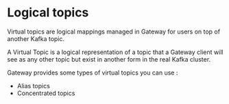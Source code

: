 # Logical topics

Virtual topics are logical mappings managed in Gateway for users on top of another Kafka topic.

A Virtual Topic is a logical representation of a topic that a Gateway client will see as any other topic but exist in another form in the real Kafka cluster.

Gateway provides some types of virtual topics you can use :

-   Alias topics
-   Concentrated topics
